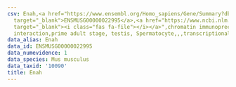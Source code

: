 ```yaml
---
csv: Enah,<a href="https://www.ensembl.org/Homo_sapiens/Gene/Summary?db=core;g=ENSMUSG00000022995"
  target="_blank">ENSMUSG00000022995</a>,<a href="https://www.ncbi.nlm.nih.gov/pubmed/25450459"
  target="_blank"><i class="fas fa-file"></i></a>",chromatin immunoprecipitation assay,direct
  interaction,prime adult stage, testis, Spermatocyte,,,transcriptional regulation,
data_alias: Enah
data_id: ENSMUSG00000022995
data_numevidence: 1
data_species: Mus musculus
data_taxid: '10090'
title: Enah
---
```


